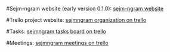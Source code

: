 #Sejm-ngram website (early version 0.1.0):
[sejm-ngram website][4]

#Trello project website:
[sejmngram organization on trello][1]

#Tasks:
[sejmngram tasks board on trello][2]

#Meetings:
[sejmngram meetings on trello][3]

[1]: https://trello.com/sejmngram
[2]: https://trello.com/board/taski/50e60e90d94b35bf5e00057d
[3]: https://trello.com/board/spotkania/50eaea8ed16b3c041b002567
[4]: http://54.225.87.177/visualize.html
